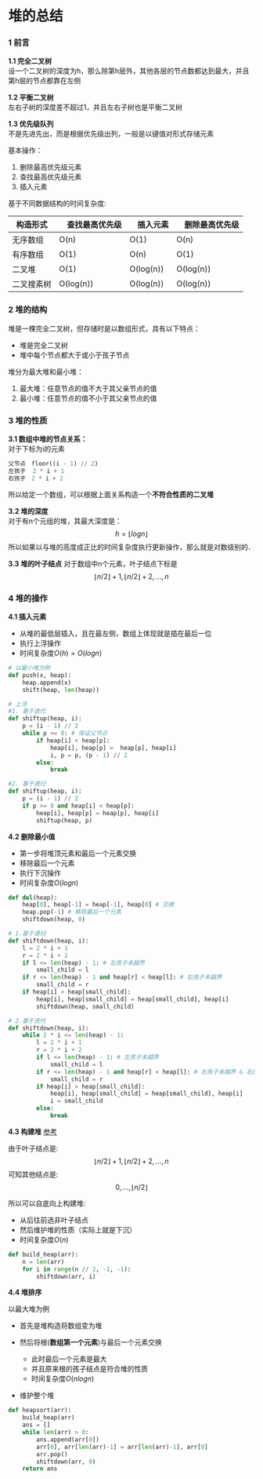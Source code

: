 # 堆的总结

### 1 前言

**1.1 完全二叉树**  
设一个二叉树的深度为h，那么除第h层外，其他各层的节点数都达到最大，并且第h层的节点都靠在左侧

**1.2 平衡二叉树**  
左右子树的深度差不超过1，并且左右子树也是平衡二叉树

**1.3 优先级队列**  
不是先进先出，而是根据优先级出列，一般是以键值对形式存储元素

基本操作：
1) 删除最高优先级元素
2) 查找最高优先级元素
3) 插入元素

基于不同数据结构的时间复杂度:

| 构造形式 |　查找最高优先级 |　插入元素  |　删除最高优先级  |
| ---     | --- | --- | --- |
| 无序数组 |  O(n)| O(1)  | O(n)  |
| 有序数组 | O(1) | O(n)  | O(1) |
| 二叉堆 | O(1)  | O(log(n))  | O(log(n)) |
| 二叉搜素树 | O(log(n)) | O(log(n)) | O(log(n)) |

### 2 堆的结构

堆是一棵完全二叉树，但存储时是以数组形式，具有以下特点：

- 堆是完全二叉树
- 堆中每个节点都大于或小于孩子节点

堆分为最大堆和最小堆：

1. 最大堆：任意节点的值不大于其父亲节点的值
2. 最小堆：任意节点的值不小于其父亲节点的值

### 3 堆的性质

**3.1 数组中堆的节点关系：**   
对于下标为i的元素

```python
父节点　floor((i - 1) // 2)
左孩子  2 * i + 1  
右孩子　2 * i + 2  
```

所以给定一个数组，可以根据上面关系构造一个**不符合性质的二叉堆**

**3.2 堆的深度**  
对于有n个元组的堆，其最大深度是：
$$
h = \left \lfloor logn \right \rfloor
$$
所以如果以与堆的高度成正比的时间复杂度执行更新操作，那么就是对数级别的．

**3.3 堆的叶子结点**
对于数组中n个元素，叶子结点下标是
$$
\left \lfloor n/2 \right \rfloor + 1,\left \lfloor n/2 \right \rfloor + 2,...,n
$$

### 4 堆的操作

**4.1 插入元素**

- 从堆的最低层插入，且在最左侧，数组上体现就是插在最后一位
- 执行上浮操作
- 时间复杂度$O(h) = O(logn)$  

```python
# 以最小堆为例
def push(x, heap):
    heap.append(x)
    shift(heap, len(heap))

# 上浮
#1. 基于迭代
def shiftup(heap, i):
    p = (i - 1) // 2
    while p >= 0: # 保证父节点
        if heap[i] < heap[p]:
            heap[i], heap[p] =  heap[p], heap[i]
            i, p = p, (p - 1) // 2
        else:
            break

#2. 基于递归
def shiftup(heap, i):
    p = (i - 1) // 2
    if p >= 0 and heap[i] < heap[p]:
        heap[i], heap[p] = heap[p], heap[i]
        shiftup(heap, p)
```

**4.2 删除最小值**

- 第一步将堆顶元素和最后一个元素交换
- 移除最后一个元素
- 执行下沉操作
- 时间复杂度$O(logn)$

```python
def del(heap):
    heap[0], heap[-1] = heap[-1], heap[0] # 交换
    heap.pop(-1) # 移除最后一个元素
    shiftdown(heap, 0)

# 1.基于递归
def shiftdown(heap, i):
    l = 2 * i + 1
    r = 2 * i + 2
    if l <= len(heap) - 1: # 左孩子未越界
        small_child = l
    if r <= len(heap) - 1 and heap[r] < heap[l]: # 右孩子未越界
        small_child = r
    if heap[i] > heap[small_child]:
        heap[i], heap[small_child] = heap[small_child], heap[i]
        shiftdown(heap, small_child)

# 2.基于迭代
def shiftdown(heap, i):
    while 2 * i <= len(heap) - 1:
        l = 2 * i + 1
        r = 2 * i + 2
        if l <= len(heap) - 1: # 左孩子未越界
            small_child = l
        if r <= len(heap) - 1 and heap[r] < heap[l]: # 右孩子未越界 & 右孩子小于左孩子
            small_child = r
        if heap[i] > heap[small_child]:
            heap[i], heap[small_child] = heap[small_child], heap[i]
            i = small_child
        else:
            break


```

**4.3 构建堆** [参考](https://blog.csdn.net/john_xyz/article/details/79331465)

由于叶子结点是:
$$
\left \lfloor n/2 \right \rfloor + 1,\left \lfloor n/2 \right \rfloor + 2,...,n
$$
可知其他结点是:
$$
0,...,\left \lfloor n/2 \right \rfloor
$$

所以可以自底向上构建堆:

- 从后往前选非叶子结点
- 然后维护堆的性质（实际上就是下沉）
- 时间复杂度$O(n)$

```python
def build_heap(arr):
    n = len(arr)
    for i in range(n // 2, -1, -1):
        shiftdown(arr, i)
```

**4.4 堆排序**

以最大堆为例

- 首先是堆构造将数组变为堆
- 然后将根(**数组第一个元素**)与最后一个元素交换
  - 此时最后一个元素是最大
  - 并且原来根的孩子结点是符合堆的性质
  - 时间复杂度$O(nlogn)$

- 维护整个堆

```python
def heapsort(arr):
    build_heap(arr)
    ans = []
    while len(arr) > 0:
        ans.append(arr[0])
        arr[0], arr[len(arr)-1] = arr[len(arr)-1], arr[0]
        arr.pop()
        shiftdown(arr, 0)
    return ans
```
